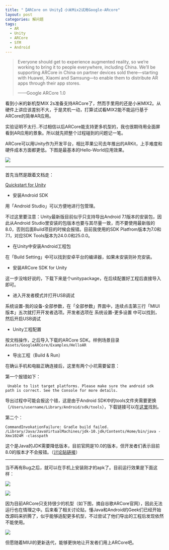 ```yaml
---
title: "【ARCore on Unity】小米Mix2试用Google-ARcore"
layout: post
categories: 解问题
tags:
  - AR
  - Unity
  - ARCore
  - SfM
  - Android
---
```




> Everyone should get to experience augmented reality, so we’re working to bring it to people everywhere, including China. We’ll be supporting ARCore in China on partner devices sold there—starting with Huawei, Xiaomi and Samsung—to enable them to distribute AR apps through their app stores.
>
> ——Google ARCore 1.0

看到小米的新机型MIX 2s准备支持ARCore了，然而手里用的还是小米MIX2。从硬件上讲应该差别不大，于是灵机一动，打算试试看MIX2能不能运行基于ARCore的简单AR应用。

实验证明不太行..不过相信以后ARCore能支持更多机型的，我也很期待用全面屏看到AR应用的景象。所以就先把整个过程碰到的问题记一笔。

<!-- more -->

ARCore可以用Unity作为开发平台，相比苹果公司去年推出的ARKit，上手难度和硬件成本方面都更低。下图是最基本的Hello-World应用效果。

![](http://ohn6qfqhe.bkt.clouddn.com/hello-ar-1.png)

---

首先当然是跟着文档走：

[Quickstart for Unity](https://developers.google.com/ar/develop/unity/quickstart)

* 安装Android SDK

用「Android Studio」可以方便地进行包管理。

不过这里要注意：Unity最新版目前似乎只支持导出Android 7.1版本的安装包，因此从Android Studio里安装的包版本也要与其尽量一致，而不要使用最新版的8.0，否则后面Build项目的时候会报错。目前我使用的SDK Platfrom版本为7.0和7.1，对应SDK Tools版本为24.0.0和25.0.0。

* 在Unity中安装Android工程包

在「Build Setting」中可以找到安卓平台的编译器，如果未安装则补充安装。

* 安装ARCore SDK for Unity

这一步没啥好说的，下载下来是个unitypackage，在后续配置好工程后直接导入即可。

* 进入开发者模式并打开USB调试

系统设置-我的设备-全部参数，在「全部参数」界面中，连续点击第三行「MIUI版本」五次就打开开发者选项。开发者选项在 系统设置-更多设置 中可以找到，然后开启USB调试

* Unity工程配置

按文档操作，之后导入下载的ARCore SDK。样例场景目录`Assets/GoogleARCore/Examples/HelloAR`

* 导出工程（Build & Run）

在确认手机和电脑正确连接后，这里有两个小坑需要留意：

第一个报错如下：

```
 Unable to list target platforms. Please make sure the android sdk path is correct. See the Console for more details. 
```

导出过程中可能会报这个错，这是由于Android SDK中的tools文件夹需要更换（`/Users/username/Library/Android/sdk/tools`），下载链接可以在[这里](https://stackoverflow.com/questions/37313735/unable-to-list-target-platforms-please-make-sure-the-android-sdk-path-is-correc)找到。

第二个：

```
CommandInvokationFailure: Gradle build failed. /Library/Java/JavaVirtualMachines/jdk-10.jdk/Contents/Home/bin/java -Xmx1024M -classpath 
```

这个是Java的JDK需要降低版本，目前官网是10.0的版本，但开发者们表示目前8.0的版本才不会报错。（[讨论贴链接](https://answers.unity.com/questions/1419389/how-to-fix-android-gradle-failure.html)）

---

当不再有Bug之后，就可以在手机上安装刚才的apk了。目前运行效果是下面这样：

![](http://ohn6qfqhe.bkt.clouddn.com/hello-ar-2.png)

![](http://ohn6qfqhe.bkt.clouddn.com/hello-ar-3.png)

因为目前ARCore只支持很少的机型（如下图，摘自谷歌ARCore官网），因此无法运行也在情理之中。后来看了相关讨论贴，懂Java和Android的Geek们已经开始改源码来折腾了，似乎能够适配更多机型，不过尝试了他们导出的工程后发现依然不能使用。

![](http://ohn6qfqhe.bkt.clouddn.com/hello-ar-4.png)

但愿随着MIUI的更新迭代，能够更快地让开发者们用上ARCore吧。

